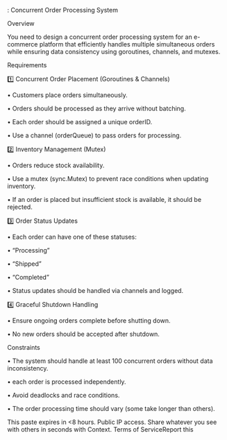 : Concurrent Order Processing System



Overview



You need to design a concurrent order processing system for an e-commerce platform that efficiently handles multiple simultaneous orders while ensuring data consistency using goroutines, channels, and mutexes.






Requirements



1️⃣ Concurrent Order Placement (Goroutines & Channels)

• Customers place orders simultaneously.

• Orders should be processed as they arrive without batching.

• Each order should be assigned a unique orderID.

• Use a channel (orderQueue) to pass orders for processing.



2️⃣ Inventory Management (Mutex)

• Orders reduce stock availability.

• Use a mutex (sync.Mutex) to prevent race conditions when updating inventory.

• If an order is placed but insufficient stock is available, it should be rejected.



3️⃣ Order Status Updates

• Each order can have one of these statuses:

• “Processing”

• “Shipped”

• “Completed”

• Status updates should be handled via channels and logged.



4️⃣ Graceful Shutdown Handling

• Ensure ongoing orders complete before shutting down.

• No new orders should be accepted after shutdown.






Constraints

• The system should handle at least 100 concurrent orders without data inconsistency.

• each order is processed independently.

• Avoid deadlocks and race conditions.

• The order processing time should vary (some take longer than others).








This paste expires in <8 hours. Public IP access. Share whatever you see with others in seconds with  Context. Terms of ServiceReport this